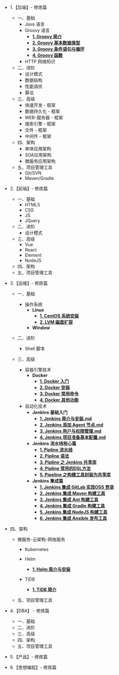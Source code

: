 * 1.【后端】- 修炼篇  
  * 一、基础
    * Java 语言
    * Groovy 语言
      * [**1. Groovy 简介**](./docs/end/groovy/1-Groovy简介.md) 
      * [**2. Groovy 基本数据类型**](./docs/end/groovy/2-Groovy基本数据类型.md)
      * [**3. Groovy 条件语句与循环**](./docs/end/groovy/3-Groovy条件与循环语句.md)
      * [**4. Groovy 函数**](./docs/end/groovy/4-Groovy函数.md)
    * HTTP 网络知识
  * 二、进阶
    * 设计模式 
    * 数据结构 
    * 性能调优 
    * 算法 
  * 三、高级
    * 快速开发 - 框架 
    * 数据持久化 - 框架
    * WEB-服务器 - 框架
    * 搜索引擎 - 框架
    * 文件 - 框架
    * 中间件 - 框架
  * 四、架构
    * 单体应用架构
    * SOA应用架构
    * 微服务应用架构
  * 五、项目管理工具
    * Git/SVN
    * Maven/Gradle
* 2.【前端】- 修炼篇
  * 一、基础
    * HTML5
    * CSS
    * JS
    * JQuery
  * 二、进阶
    * 设计模式
  * 三、高级
    * Vue
    * React
    * Element 
    * NodeJS
  * 四、架构
  * 五、项目管理工具
* 3.【运维】- 修炼篇
  * 一、基础
    * 操作系统
      * **Linux**
        * [**1. CentOS 系统安装**](./docs/ops/linux/1-CentOS系统安装.md) 
        * [**2. LVM 磁盘扩容**](./docs/ops/linux/2-LVM磁盘扩容.md) 
      * **Window**
  * 二、进阶
    
    * Shell 脚本
  * 三、高级
    * 容器引擎技术
      * **Docker** 
        * [**1. Docker 入门**](./docs/ops/docker/1-Docker入门.md) 
        * [**2. Docker 安装**](./docs/ops/docker/2-Docker安装.md) 
        * [**3. Docker 常用命令**](./docs/ops/docker/3-Docker常用命令.md) 
        * [**4. Docker 其他功能**](./docs/ops/docker/4-Docker其他功能.md) 
    * 自动化技术
      * **Jenkins 基础入门**
        * [**1. Jenkins 简介与安装.md**](./docs/ops/jenkins/introduce/1-Jenksin简介与安装.md)
        * [**2. Jenkins 添加 Agent 节点.md**](./docs/ops/jenkins/introduce/2-Jenkins添加Agent节点.md)
        * [**3. Jenkins 用户与权限管理.md**](./docs/ops/jenkins/introduce/3-Jenkins用户与权限管理.md)
        * [**4. Jenkins 项目准备基本配置.md**](./docs/ops/jenkins/introduce/4-Jenkins项目准备基本配置.md)
      * **Jenkins 流水线核心篇**
        * [**1. Pipline 流水线**](./docs/ops/jenkins/pipeline/1-Pipeline流水线.md)
        * [**2. Pipline 语法**](./docs/ops/jenkins/pipeline/2-Pipeline语法.md)
        * [**3. Pipline 之 Jenkins 共享库**](./docs/ops/jenkins/pipeline/3-Pipeline之Jenkins共享库.md)
        * [**4. Pipline 常用的DSL方法**](./docs/ops/jenkins/pipeline/4-Pipeline常用的DSL方法.md)
        * [**5. Pipeline 之构建工具封装为共享库**](./docs/ops/jenkins/pipeline/5-Pipeline之构建工具封装为共享库.md)
      * **Jenkins 集成篇**
         * [**1. Jenkins 集成 GitLab 实现OSS 登录**](./docs/ops/jenkins/integration/1-Jenkins集成GitLab实现SSO登录.md)
         * [**2. Jenkins 集成 Maven 构建工具**](./docs/ops/jenkins/integration/2-Jenkins集成Maven构建工具.md)
         * [**3. Jenkins 集成 Ant 构建工具**](./docs/ops/jenkins/integration/3-Jenkins集成Ant构建工具.md)
         * [**4. Jenkins 集成 Gradle 构建工具**](./docs/ops/jenkins/integration/4-Jenkins集成Gradle构建工具.md)
         * [**5. Jenkins 集成 NodeJS 构建工具**](./docs/ops/jenkins/integration/5-Jenkins集成NodeJS构建工具.md)
         * [**6. Jenkins 集成 Ansible 发布工具**](./docs/ops/jenkins/integration/6-Jenkins集成Ansible发布工具.md)
  
* 四、架构
  
  * 微服务-云架构-网格服务
  
    * Kubernetes
  
    * Helm
  
      * [**1. Helm 简介与安装**](./docs/ops/kubernetes/helm/1-Helm.md)
  
    * TiDB
  
      * [**1. TiDB 简介**](./docs/ops/kubernetes/tidb/1-TiDB简介.md)
  
  * 五、项目管理工具
* 4.【DBA】 - 修炼篇
  * 一、基础
  * 二、进阶
  * 三、高级
  * 四、架构
  * 五、项目管理工具
* 5.【产品】- 修炼篇
* 6.【思想编程】- 修炼篇

